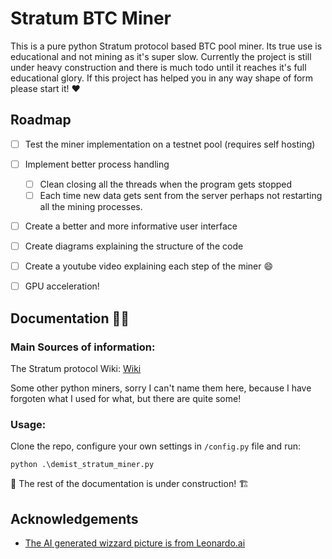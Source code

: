 
# Stratum BTC Miner

This is a pure python Stratum protocol based BTC pool miner. Its true use is educational and not mining as it's super slow. Currently the project is still under heavy construction and there is much todo until it reaches it's full educational glory. If this project has helped you in any way shape of form please start it! ♥



## Roadmap

* [ ]  Test the miner implementation on a testnet pool (requires self hosting)
* [ ]  Implement better process handling
    * [ ]  Clean closing all the threads when the program gets stopped
    * [ ]  Each time new data gets sent from the server perhaps not restarting all the mining processes.
* [ ]  Create a better and more informative user interface
* [ ]  Create diagrams explaining the structure of the code
* [ ]  Create a youtube video explaining each step of the miner 😄
* [ ]  GPU acceleration!




## Documentation 👷‍♂️

### Main Sources of information:

The Stratum protocol Wiki: [Wiki](https://en.bitcoin.it/wiki/Stratum_mining_protocol#mining.notify)

Some other python miners, sorry I can't name them here, because I have forgoten what I used for what, but there are quite some!

### Usage:

Clone the repo, configure your own settings in `/config.py` file and run:

    python .\demist_stratum_miner.py

🚧 The rest of the documentation is under construction! 🏗



## Acknowledgements

 - [The AI generated wizzard picture is from Leonardo.ai](https://leonardo.ai/)


